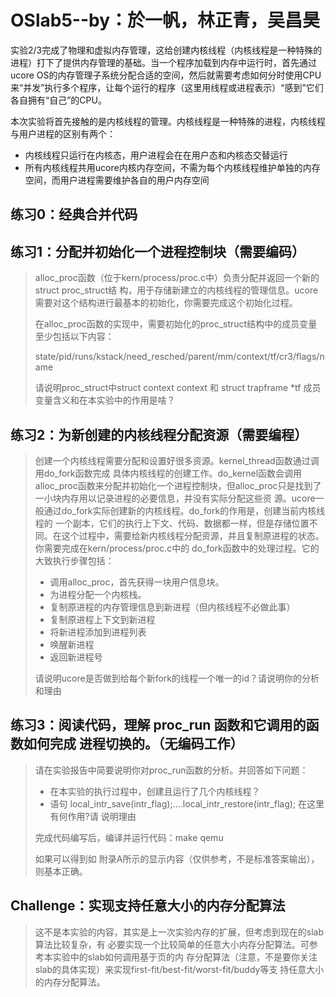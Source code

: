 # OSlab5--by：於一帆，林正青，吴昌昊

实验2/3完成了物理和虚拟内存管理，这给创建内核线程（内核线程是一种特殊的进程）打下了提供内存管理的基础。当一个程序加载到内存中运行时，首先通过ucore OS的内存管理子系统分配合适的空间，然后就需要考虑如何分时使用CPU来“并发”执行多个程序，让每个运行的程序（这里用线程或进程表示）“感到”它们各自拥有“自己”的CPU。 

本次实验将首先接触的是内核线程的管理。内核线程是一种特殊的进程，内核线程与用户进程的区别有两个：

- 内核线程只运行在内核态，用户进程会在在用户态和内核态交替运行
- 所有内核线程共用ucore内核内存空间，不需为每个内核线程维护单独的内存空间，而用户进程需要维护各自的用户内存空间

## 练习0：经典合并代码

## 练习1：分配并初始化一个进程控制块（需要编码）

> alloc_proc函数（位于kern/process/proc.c中）负责分配并返回一个新的struct proc_struct结 构，用于存储新建立的内核线程的管理信息。ucore需要对这个结构进行最基本的初始化，你需要完成这个初始化过程。
>
> 在alloc_proc函数的实现中，需要初始化的proc_struct结构中的成员变量至少包括以下内容：
>
> state/pid/runs/kstack/need_resched/parent/mm/context/tf/cr3/flags/name
>
> 请说明proc_struct中struct context context 和 struct trapframe *tf 成员变量含义和在本实验中的作用是啥？

## 练习2：为新创建的内核线程分配资源（需要编程）

> 创建一个内核线程需要分配和设置好很多资源。kernel_thread函数通过调用do_fork函数完成 具体内核线程的创建工作。do_kernel函数会调用alloc_proc函数来分配并初始化一个进程控制块，但alloc_proc只是找到了一小块内存用以记录进程的必要信息，并没有实际分配这些资 源。ucore一般通过do_fork实际创建新的内核线程。do_fork的作用是，创建当前内核线程的 一个副本，它们的执行上下文、代码、数据都一样，但是存储位置不同。在这个过程中，需要给新内核线程分配资源，并且复制原进程的状态。你需要完成在kern/process/proc.c中的 do_fork函数中的处理过程。它的大致执行步骤包括：
>
> - 调用alloc_proc，首先获得一块用户信息块。
> - 为进程分配一个内核栈。 
> - 复制原进程的内存管理信息到新进程（但内核线程不必做此事） 
> - 复制原进程上下文到新进程 
> - 将新进程添加到进程列表 
> - 唤醒新进程 
> - 返回新进程号
>
> 请说明ucore是否做到给每个新fork的线程一个唯一的id？请说明你的分析和理由

## 练习3：阅读代码，理解 proc_run 函数和它调用的函数如何完成 进程切换的。（无编码工作）

> 请在实验报告中简要说明你对proc_run函数的分析。并回答如下问题： 
>
> - 在本实验的执行过程中，创建且运行了几个内核线程？ 
> - 语句 local_intr_save(intr_flag);....local_intr_restore(intr_flag); 在这里有何作用?请 说明理由 
>
> 完成代码编写后，编译并运行代码：make qemu 
>
> 如果可以得到如 附录A所示的显示内容（仅供参考，不是标准答案输出），则基本正确。

## Challenge：实现支持任意大小的内存分配算法

> 这不是本实验的内容，其实是上一次实验内存的扩展，但考虑到现在的slab算法比较复杂，有 必要实现一个比较简单的任意大小内存分配算法。可参考本实验中的slab如何调用基于页的内 存分配算法（注意，不是要你关注slab的具体实现）来实现first-fit/best-fit/worst-fit/buddy等支 持任意大小的内存分配算法。